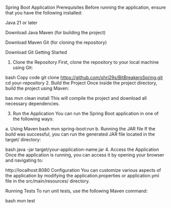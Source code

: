 Spring Boot Application
Prerequisites
Before running the application, ensure that you have the following installed:

Java 21 or later

Download Java
Maven (for building the project)

Download Maven
Git (for cloning the repository)

Download Git
Getting Started
1. Clone the Repository
First, clone the repository to your local machine using Git:

bash
Copy code
git clone https://github.com/shri29s/BitBreakersSpring.git
cd your-repository
2. Build the Project
Once inside the project directory, build the project using Maven:

bas
mvn clean install
This will compile the project and download all necessary dependencies.

3. Run the Application
You can run the Spring Boot application in one of the following ways:

a. Using Maven
bash
mvn spring-boot:run
b. Running the JAR file
If the build was successful, you can run the generated JAR file located in the target/ directory:

bash
java -jar target/your-application-name.jar
4. Access the Application
Once the application is running, you can access it by opening your browser and navigating to:

http://localhost:8080
Configuration
You can customize various aspects of the application by modifying the application.properties or application.yml file in the src/main/resources/ directory.

Running Tests
To run unit tests, use the following Maven command:

bash
mvn test

